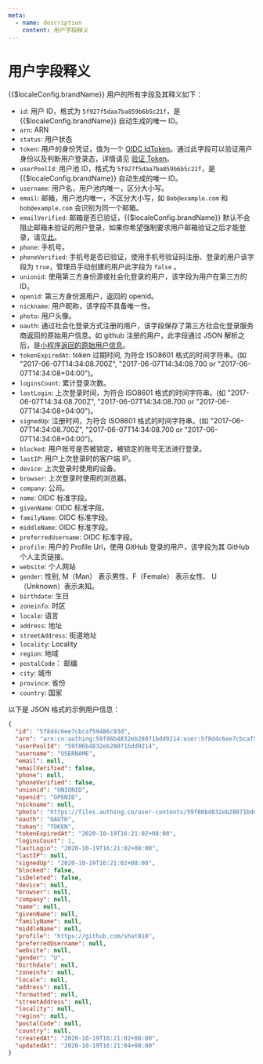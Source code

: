 ```yaml
---
meta:
  - name: description
    content: 用户字段释义
---
```


# 用户字段释义

<LastUpdated/>

{{$localeConfig.brandName}} 用户的所有字段及其释义如下：

- `id`: 用户 ID，格式为 `5f927f5daa7ba859b6b5c21f`，是 {{$localeConfig.brandName}} 自动生成的唯一 ID。
- `arn`: ARN
- `status`: 用户状态
- `token`: 用户的身份凭证，值为一个 [OIDC IdToken](/concepts/id-token.md)。通过此字段可以验证用户身份以及判断用户登录态，详情请见 [验证 Token](../faqs/how-to-validate-user-token.md)。
- `userPoolId`: 用户池 ID，格式为 `5f927f5daa7ba859b6b5c21f`，是 {{$localeConfig.brandName}} 自动生成的唯一 ID。
- `username`: 用户名，用户池内唯一，区分大小写。
- `email`: 邮箱，用户池内唯一，不区分大小写，如 `Bob@example.com` 和 `bob@example.com` 会识别为同一个邮箱。
- `emailVerified`: 邮箱是否已验证，{{$localeConfig.brandName}} 默认不会阻止邮箱未验证的用户登录，如果你希望强制要求用户邮箱验证之后才能登录，请见[此](/guides/users/settings.html#%E7%A6%81%E6%AD%A2%E9%82%AE%E7%AE%B1%E6%9C%AA%E9%AA%8C%E8%AF%81%E7%9A%84%E7%94%A8%E6%88%B7%E7%99%BB%E5%BD%95)。
- `phone`: 手机号。
- `phoneVerified`: 手机号是否已验证，使用手机号验证码注册、登录的用户该字段为 `true`，管理员手动创建的用户此字段为 `false` 。
- `unionid`: 使用第三方身份源或社会化登录的用户，该字段为用户在第三方的 ID。
- `openid`: 第三方身份源用户，返回的 openid。
- `nickname`: 用户昵称，该字段不具备唯一性。
- `photo`: 用户头像。
- `oauth`: 通过社会化登录方式注册的用户，该字段保存了第三方社会化登录服务商返回的原始用户信息。如 github 注册的用户，此字段通过 JSON 解析之后，是[小程序返回的原始用户信息](https://developers.weixin.qq.com/miniprogram/dev/api/open-api/user-info/wx.getUserInfo.html)。
- `tokenExpiredAt`: token 过期时间, 为符合 ISO8601 格式的时间字符串。(如 "2017-06-07T14:34:08.700Z", "2017-06-07T14:34:08.700 or "2017-06-07T14:34:08+04:00")。
- `loginsCount`: 累计登录次数。
- `lastLogin`: 上次登录时间，为符合 ISO8601 格式的时间字符串。(如 "2017-06-07T14:34:08.700Z", "2017-06-07T14:34:08.700 or "2017-06-07T14:34:08+04:00")。
- `signedUp`: 注册时间，为符合 ISO8601 格式的时间字符串。(如 "2017-06-07T14:34:08.700Z", "2017-06-07T14:34:08.700 or "2017-06-07T14:34:08+04:00")。
- `blocked`: 用户账号是否被锁定，被锁定的账号无法进行登录。
- `lastIP`: 用户上次登录时的客户端 IP。
- `device`: 上次登录时使用的设备。
- `browser`: 上次登录时使用的浏览器。
- `company`: 公司。
- `name`: OIDC 标准字段。
- `givenName`: OIDC 标准字段。
- `familyName`: OIDC 标准字段。
- `middleName`: OIDC 标准字段。
- `preferredUsername`: OIDC 标准字段。
- `profile`: 用户的 Profile Url，使用 GitHub 登录的用户，该字段为其 GitHub 个人主页链接。
- `website`: 个人网站
- `gender`: 性别, M（Man） 表示男性、F（Female） 表示女性、 U（Unknown）表示未知。
- `birthdate`: 生日
- `zoneinfo`: 时区
- `locale`: 语言
- `address`: 地址
- `streetAddress`: 街道地址
- `locality`: Locality
- `region`: 地域
- `postalCode`： 邮编
- `city`: 城市
- `province`: 省份
- `country`: 国家

以下是 JSON 格式的示例用户信息：

```json
{
  "id": "5f8d4c6ee7cbcaf59486c93d",
  "arn": "arn:cn:authing:59f86b4832eb28071bdd9214:user:5f8d4c6ee7cbcaf59486c93d",
  "userPoolId": "59f86b4832eb28071bdd9214",
  "username": "USERNAME",
  "email": null,
  "emailVerified": false,
  "phone": null,
  "phoneVerified": false,
  "unionid": "UNIONID",
  "openid": "OPENID",
  "nickname": null,
  "photo": "https://files.authing.co/user-contents/59f86b4832eb28071bdd9214/avatar/5c7cd4a4-4ea4-443c-9656-705f0b247a29.jpg",
  "oauth": "OAUTH",
  "token": "TOKEN",
  "tokenExpiredAt": "2020-10-19T16:21:02+08:00",
  "loginsCount": 1,
  "lastLogin": "2020-10-19T16:21:02+08:00",
  "lastIP": null,
  "signedUp": "2020-10-19T16:21:02+08:00",
  "blocked": false,
  "isDeleted": false,
  "device": null,
  "browser": null,
  "company": null,
  "name": null,
  "givenName": null,
  "familyName": null,
  "middleName": null,
  "profile": "https://github.com/shat810",
  "preferredUsername": null,
  "website": null,
  "gender": "U",
  "birthdate": null,
  "zoneinfo": null,
  "locale": null,
  "address": null,
  "formatted": null,
  "streetAddress": null,
  "locality": null,
  "region": null,
  "postalCode": null,
  "country": null,
  "createdAt": "2020-10-19T16:21:02+08:00",
  "updatedAt": "2020-10-19T16:21:04+08:00"
}
```
